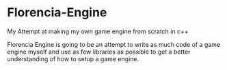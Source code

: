 # Florencia-Engine
My Attempt at making my own game engine from scratch in c++

Florencia Engine is going to be an attempt to write as much code of a game engine myself and use as few libraries as possible to get a better understanding of how to setup a game engine.

